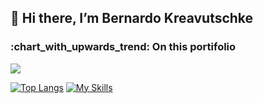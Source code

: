 <h2>👋 Hi there, I’m Bernardo Kreavutschke</h2>

<h3>:chart_with_upwards_trend: On this portifolio</h3>

![](https://github-readme-stats.vercel.app/api/top-langs/?username=Berkra07&theme=synthwave&show_icons=true&hide_border=true&layout=compact)

[![Top Langs](https://github-readme-stats-git-masterrstaa-rickstaa.vercel.app/api/top-langs/?username=anuraghazra)](https://github.com/Berkra07)
[![My Skills](https://skillicons.dev/icons?i=js,html,css,java)](https://skillicons.dev)
